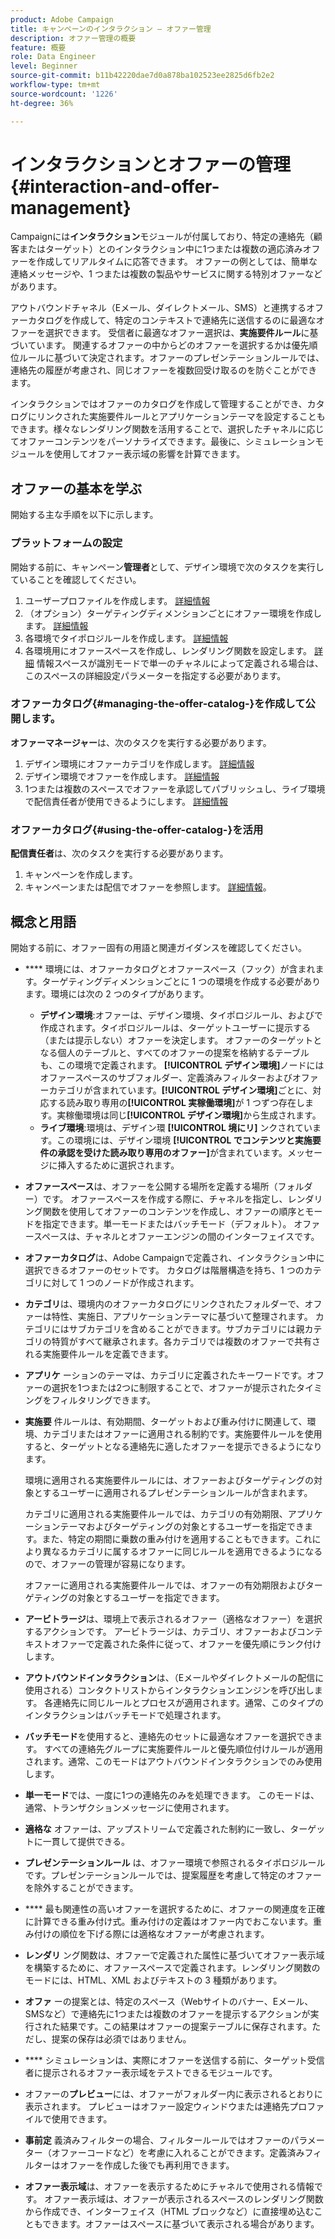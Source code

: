 ```yaml
---
product: Adobe Campaign
title: キャンペーンのインタラクション — オファー管理
description: オファー管理の概要
feature: 概要
role: Data Engineer
level: Beginner
source-git-commit: b11b42220dae7d0a878ba102523ee2825d6fb2e2
workflow-type: tm+mt
source-wordcount: '1226'
ht-degree: 36%

---
```


# インタラクションとオファーの管理{#interaction-and-offer-management}

Campaignには&#x200B;**インタラクション**&#x200B;モジュールが付属しており、特定の連絡先（顧客またはターゲット）とのインタラクション中に1つまたは複数の適応済みオファーを作成してリアルタイムに応答できます。 オファーの例としては、簡単な連絡メッセージや、1 つまたは複数の製品やサービスに関する特別オファーなどがあります。

アウトバウンドチャネル（Eメール、ダイレクトメール、SMS）と連携するオファーカタログを作成して、特定のコンテキストで連絡先に送信するのに最適なオファーを選択できます。 受信者に最適なオファー選択は、**実施要件ルール**&#x200B;に基づいています。 関連するオファーの中からどのオファーを選択するかは優先順位ルールに基づいて決定されます。オファーのプレゼンテーションルールでは、連絡先の履歴が考慮され、同じオファーを複数回受け取るのを防ぐことができます。

インタラクションではオファーのカタログを作成して管理することができ、カタログにリンクされた実施要件ルールとアプリケーションテーマを設定することもできます。様々なレンダリング関数を活用することで、選択したチャネルに応じてオファーコンテンツをパーソナライズできます。最後に、シミュレーションモジュールを使用してオファー表示域の影響を計算できます。

## オファーの基本を学ぶ

開始する主な手順を以下に示します。

### プラットフォームの設定

開始する前に、キャンペーン&#x200B;**管理者**&#x200B;として、デザイン環境で次のタスクを実行していることを確認してください。

1. ユーザープロファイルを作成します。 [詳細情報](interaction-operators.md)
1. （オプション）ターゲティングディメンションごとにオファー環境を作成します。 [詳細情報](interaction-env.md)
1. 各環境でタイポロジルールを作成します。 [詳細情報](interaction-offer.md#offer-presentation)
1. 各環境用にオファースペースを作成し、レンダリング関数を設定します。 [詳細](interaction-offer-spaces.md)
情報スペースが識別モードで単一のチャネルによって定義される場合は、このスペースの詳細設定パラメーターを指定する必要があります。

### オファーカタログ{#managing-the-offer-catalog-}を作成して公開します。

**オファーマネージャー**&#x200B;は、次のタスクを実行する必要があります。

1. デザイン環境にオファーカテゴリを作成します。 [詳細情報](interaction-offer-catalog.md#creating-offer-categories)
1. デザイン環境でオファーを作成します。 [詳細情報](interaction-offer.md)
1. 1つまたは複数のスペースでオファーを承認してパブリッシュし、ライブ環境で配信責任者が使用できるようにします。 [詳細情報](interaction-offer.md#approve-offers)

### オファーカタログ{#using-the-offer-catalog-}を活用

**配信責任者**&#x200B;は、次のタスクを実行する必要があります。

1. キャンペーンを作成します。
1. キャンペーンまたは配信でオファーを参照します。 [詳細情報](interaction-send-offers.md)。


## 概念と用語

開始する前に、オファー固有の用語と関連ガイダンスを確認してください。

* **** 環境には、オファーカタログとオファースペース（フック）が含まれます。ターゲティングディメンションごとに 1 つの環境を作成する必要があります。環境には次の 2 つのタイプがあります。

   * **デザイン環境**:オファーは、デザイン環境、タイポロジルール、およびで作成されます。タイポロジルールは、ターゲットユーザーに提示する（または提示しない）オファーを決定します。 オファーのターゲットとなる個人のテーブルと、すべてのオファーの提案を格納するテーブルも、この環境で定義されます。 **[!UICONTROL デザイン環境]**&#x200B;ノードにはオファースペースのサブフォルダー、定義済みフィルターおよびオファーカテゴリが含まれています。**[!UICONTROL デザイン環境]**&#x200B;ごとに、対応する読み取り専用の&#x200B;**[!UICONTROL 実稼働環境]**&#x200B;が 1 つずつ存在します。実稼働環境は同じ&#x200B;**[!UICONTROL デザイン環境]**&#x200B;から生成されます。
   * **ライブ環境**:環境は、デザイン環 **[!UICONTROL 境にリ]** ンクされています。この環境には、デザイン環境 **[!UICONTROL でコンテンツと実施要件の承認を受けた読み取り専用のオファー]**&#x200B;が含まれています。メッセージに挿入するために選択されます。

* **オファースペース**&#x200B;は、オファーを公開する場所を定義する場所（フォルダー）です。 オファースペースを作成する際に、チャネルを指定し、レンダリング関数を使用してオファーのコンテンツを作成し、オファーの順序とモードを指定できます。単一モードまたはバッチモード（デフォルト）。 オファースペースは、チャネルとオファーエンジンの間のインターフェイスです。
* **オファーカタログ**&#x200B;は、Adobe Campaignで定義され、インタラクション中に選択できるオファーのセットです。 カタログは階層構造を持ち、1 つのカテゴリに対して 1 つのノードが作成されます。
* **カテゴリ**&#x200B;は、環境内のオファーカタログにリンクされたフォルダーで、オファーは特性、実施日、アプリケーションテーマに基づいて整理されます。 カテゴリにはサブカテゴリを含めることができます。サブカテゴリには親カテゴリの特質がすべて継承されます。各カテゴリでは複数のオファーで共有される実施要件ルールを定義できます。
* **アプリケ** ーションのテーマは、カテゴリに定義されたキーワードです。オファーの選択を1つまたは2つに制限することで、オファーが提示されたタイミングをフィルタリングできます。
* **実施要** 件ルールは、有効期間、ターゲットおよび重み付けに関連して、環境、カテゴリまたはオファーに適用される制約です。実施要件ルールを使用すると、ターゲットとなる連絡先に適したオファーを提示できるようになります。

   環境に適用される実施要件ルールには、オファーおよびターゲティングの対象とするユーザーに適用されるプレゼンテーションルールが含まれます。

   カテゴリに適用される実施要件ルールでは、カテゴリの有効期限、アプリケーションテーマおよびターゲティングの対象とするユーザーを指定できます。また、特定の期間に乗数の重み付けを適用することもできます。これにより異なるカテゴリに属するオファーに同じルールを適用できるようになるので、オファーの管理が容易になります。

   オファーに適用される実施要件ルールでは、オファーの有効期限およびターゲティングの対象とするユーザーを指定できます。

* **アービトラージ**&#x200B;は、環境上で表示されるオファー（適格なオファー）を選択するアクションです。 アービトラージは、カテゴリ、オファーおよびコンテキストオファーで定義された条件に従って、オファーを優先順にランク付けします。
* **アウトバウンドインタラクション**&#x200B;は、（Eメールやダイレクトメールの配信に使用される）コンタクトリストからインタラクションエンジンを呼び出します。 各連絡先に同じルールとプロセスが適用されます。通常、このタイプのインタラクションはバッチモードで処理されます。
* **バッチモード**&#x200B;を使用すると、連絡先のセットに最適なオファーを選択できます。 すべての連絡先グループに実施要件ルールと優先順位付けルールが適用されます。通常、このモードはアウトバウンドインタラクションでのみ使用します。
* **単一モード**&#x200B;では、一度に1つの連絡先のみを処理できます。 このモードは、通常、トランザクションメッセージに使用されます。
* **適格な** オファーは、アップストリームで定義された制約に一致し、ターゲットに一貫して提供できる。
* **プレゼンテーションルール** は、オファー環境で参照されるタイポロジルールです。プレゼンテーションルールでは、提案履歴を考慮して特定のオファーを除外することができます。
* **** 最も関連性の高いオファーを選択するために、オファーの関連度を正確に計算できる重み付け式。重み付けの定義はオファー内でおこないます。重み付けの順位を下げる際には適格なオファーが考慮されます。
* **レンダリ** ング関数は、オファーで定義された属性に基づいてオファー表示域を構築するために、オファースペースで定義されます。レンダリング関数のモードには、HTML、XML およびテキストの 3 種類があります。
* **オファ** ーの提案とは、特定のスペース（Webサイトのバナー、Eメール、SMSなど）で連絡先に1つまたは複数のオファーを提示するアクションが実行された結果です。この結果はオファーの提案テーブルに保存されます。ただし、提案の保存は必須ではありません。
* **** シミュレーションは、実際にオファーを送信する前に、ターゲット受信者に提示されるオファー表示域をテストできるモジュールです。
* オファーの&#x200B;**プレビュー**&#x200B;には、オファーがフォルダー内に表示されるとおりに表示されます。 プレビューはオファー設定ウィンドウまたは連絡先プロファイルで使用できます。
* **事前定** 義済みフィルターの場合、フィルタールールではオファーのパラメーター（オファーコードなど）を考慮に入れることができます。定義済みフィルターはオファーを作成した後でも再利用できます。
* **オファー表示域**&#x200B;は、オファーを表示するためにチャネルで使用される情報です。 オファー表示域は、オファーが表示されるスペースのレンダリング関数から作成でき、インターフェイス（HTML ブロックなど）に直接埋め込むこともできます。オファーはスペースに基づいて表示される場合があります。

